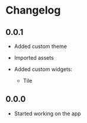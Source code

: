 # Changelog 

## 0.0.1

- Added custom theme

- Imported assets

- Added custom widgets:
  - Tile

## 0.0.0

- Started working on the app